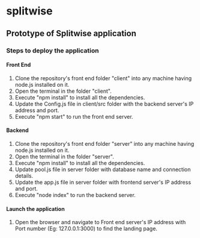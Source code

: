# splitwise

## Prototype of Splitwise application

### Steps to deploy the application

#### Front End

1. Clone the repository's front end folder "client" into any machine having node.js installed on it.
2. Open the terminal in the folder "client".
3. Execute "npm install" to install all the dependencies.
4. Update the Config.js file in client/src folder with the backend server's IP address and port.
5. Execute "npm start" to run the front end server.

#### Backend

1. Clone the repository's front end folder "server" into any machine having node.js installed on it.
2. Open the terminal in the folder "server".
3. Execute "npm install" to install all the dependencies.
4. Update pool.js file in server folder with database name and connection details.
5. Update the app.js file in server folder with frontend server's IP address and port.
6. Execute "node index" to run the backend server.

#### Launch the application

1. Open the browser and navigate to Front end server's IP address with Port number (Eg: 127.0.0.1:3000) to find the landing page.
